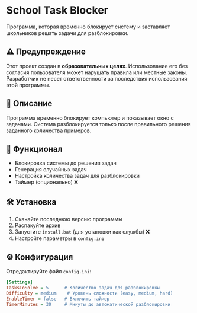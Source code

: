 # School Task Blocker

Программа, которая временно блокирует систему и заставляет школьников решать задачи для разблокировки.

## ⚠️ Предупреждение
Этот проект создан в **образовательных целях**. Использование его без согласия пользователя может нарушать правила или местные законы. Разработчик не несет ответственности за последствия использования этой программы.

## 📝 Описание
Программа временно блокирует компьютер и показывает окно с задачами. Система разблокируется только после правильного решения заданного количества примеров.

## 🔧 Функционал
- Блокировка системы до решения задач
- Генерация случайных задач
- Настройка количества задач для разблокировки 
- Таймер (опционально) ❌

## 🛠️ Установка
1. Скачайте последнюю версию программы
2. Распакуйте архив
3. Запустите `install.bat` (для установки как службы) ❌
4. Настройте параметры в `config.ini` 

## ⚙️ Конфигурация
Отредактируйте файл `config.ini`:
```ini
[Settings]
TasksToSolve = 5      # Количество задач для разблокировки
Difficulty = medium    # Уровень сложности (easy, medium, hard)
EnableTimer = false   # Включить таймер
TimerMinutes = 30     # Минуты до автоматической разблокировки
